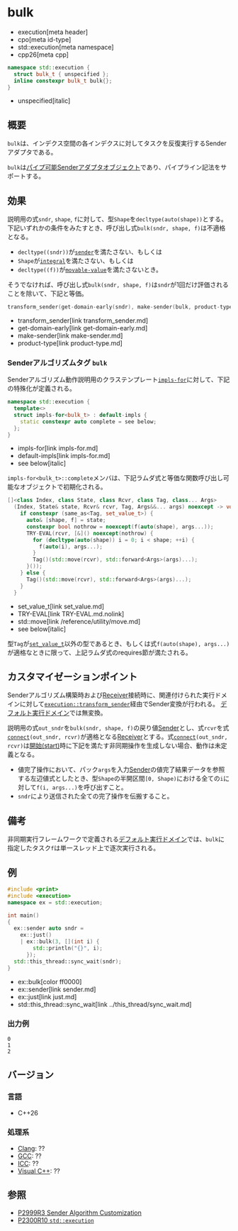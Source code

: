# bulk
* execution[meta header]
* cpo[meta id-type]
* std::execution[meta namespace]
* cpp26[meta cpp]

```cpp
namespace std::execution {
  struct bulk_t { unspecified };
  inline constexpr bulk_t bulk{};
}
```
* unspecified[italic]

## 概要
`bulk`は、インデクス空間の各インデクスに対してタスクを反復実行するSenderアダプタである。

`bulk`は[パイプ可能Senderアダプタオブジェクト](sender_adaptor_closure.md)であり、パイプライン記法をサポートする。


## 効果
説明用の式`sndr`, `shape`, `f`に対して、型`Shape`を`decltype(auto(shape))`とする。下記いずれかの条件をみたすとき、呼び出し式`bulk(sndr, shape, f)`は不適格となる。

- `decltype((sndr))`が[`sender`](sender.md)を満たさない、もしくは
- `Shape`が[`integral`](/reference/concepts/integral.md)を満たさない、もしくは
- `decltype((f))`が[`movable-value`](../movable-value.md)を満たさないとき。

そうでなければ、呼び出し式`bulk(sndr, shape, f)`は`sndr`が1回だけ評価されることを除いて、下記と等価。

```cpp
transform_sender(get-domain-early(sndr), make-sender(bulk, product-type{shape, f}, sndr))
```
* transform_sender[link transform_sender.md]
* get-domain-early[link get-domain-early.md]
* make-sender[link make-sender.md]
* product-type[link product-type.md]


### Senderアルゴリズムタグ `bulk`
Senderアルゴリズム動作説明用のクラステンプレート[`impls-for`](impls-for.md)に対して、下記の特殊化が定義される。

```cpp
namespace std::execution {
  template<>
  struct impls-for<bulk_t> : default-impls {
    static constexpr auto complete = see below;
  };
}
```
* impls-for[link impls-for.md]
* default-impls[link impls-for.md]
* see below[italic]

`impls-for<bulk_t>::complete`メンバは、下記ラムダ式と等価な関数呼び出し可能なオブジェクトで初期化される。

```cpp
[]<class Index, class State, class Rcvr, class Tag, class... Args>
  (Index, State& state, Rcvr& rcvr, Tag, Args&&... args) noexcept -> void requires see below {
    if constexpr (same_as<Tag, set_value_t>) {
      auto& [shape, f] = state;
      constexpr bool nothrow = noexcept(f(auto(shape), args...));
      TRY-EVAL(rcvr, [&]() noexcept(nothrow) {
        for (decltype(auto(shape)) i = 0; i < shape; ++i) {
          f(auto(i), args...);
        }
        Tag()(std::move(rcvr), std::forward<Args>(args)...);
      }());
    } else {
      Tag()(std::move(rcvr), std::forward<Args>(args)...);
    }
  }
```
* set_value_t[link set_value.md]
* TRY-EVAL[link TRY-EVAL.md.nolink]
* std::move[link /reference/utility/move.md]
* see below[italic]

型`Tag`が[`set_value_t`](set_value.md)以外の型であるとき、もしくは式`f(auto(shape), args...)`が適格なときに限って、上記ラムダ式のrequires節が満たされる。


## カスタマイゼーションポイント
Senderアルゴリズム構築時および[Receiver](receiver.md)接続時に、関連付けられた実行ドメインに対して[`execution::transform_sender`](transform_sender.md)経由でSender変換が行われる。
[デフォルト実行ドメイン](default_domain.md)では無変換。

説明用の式`out_sndr`を`bulk(sndr, shape, f)`の戻り値[Sender](sender.md)とし、式`rcvr`を式[`connect`](connect.md)`(out_sndr, rcvr)`が適格となる[Receiver](receiver.md)とする。式[`connect`](connect.md)`(out_sndr, rcvr)`は[開始(start)](start.md)時に下記を満たす非同期操作を生成しない場合、動作は未定義となる。

- 値完了操作において、パック`args`を入力[Sender](sender.md)の値完了結果データを参照する左辺値式としたとき、型`Shape`の半開区間`[0, Shape)`における全ての`i`に対して`f(i, args...)`を呼び出すこと。
- `sndr`により送信された全ての完了操作を伝搬すること。


## 備考
非同期実行フレームワークで定義される[デフォルト実行ドメイン](default_domain.md)では、`bulk`に指定したタスク`f`は単一スレッド上で逐次実行される。


## 例
```cpp example
#include <print>
#include <execution>
namespace ex = std::execution;

int main()
{
  ex::sender auto sndr =
    ex::just()
    | ex::bulk(3, [](int i) {
        std::println("{}", i);
      });
  std::this_thread::sync_wait(sndr);
}
```
* ex::bulk[color ff0000]
* ex::sender[link sender.md]
* ex::just[link just.md]
* std::this_thread::sync_wait[link ../this_thread/sync_wait.md]

### 出力例
```
0
1
2
```


## バージョン
### 言語
- C++26

### 処理系
- [Clang](/implementation.md#clang): ??
- [GCC](/implementation.md#gcc): ??
- [ICC](/implementation.md#icc): ??
- [Visual C++](/implementation.md#visual_cpp): ??


## 参照
- [P2999R3 Sender Algorithm Customization](https://www.open-std.org/jtc1/sc22/wg21/docs/papers/2023/p2999r3.html)
- [P2300R10 `std::execution`](https://www.open-std.org/jtc1/sc22/wg21/docs/papers/2024/p2300r10.html)
